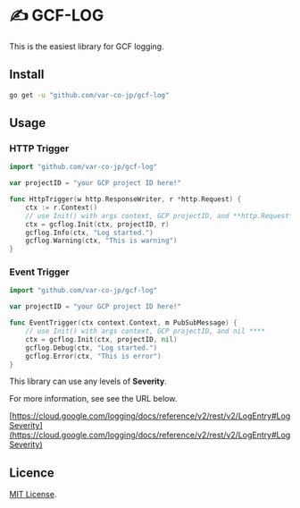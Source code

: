 # ✍️ GCF-LOG


This is the easiest library for GCF logging.

## Install


```bash
go get -u "github.com/var-co-jp/gcf-log"
```

## Usage

### HTTP Trigger

```go
import "github.com/var-co-jp/gcf-log"

var projectID = "your GCP project ID here!"

func HttpTrigger(w http.ResponseWriter, r *http.Request) {
	ctx := r.Context()
	// use Init() with args context, GCP projectID, and **http.Request** 
	ctx = gcflog.Init(ctx, projectID, r)
	gcflog.Info(ctx, "Log started.")
	gcflog.Warning(ctx, "This is warning")
}
```

### **Event Trigger**

```go
import "github.com/var-co-jp/gcf-log"

var projectID = "your GCP project ID here!"

func EventTrigger(ctx context.Context, m PubSubMessage) {
	// use Init() with args context, GCP projectID, and nil ****
	ctx = gcflog.Init(ctx, projectID, nil)
	gcflog.Debug(ctx, "Log started.")
	gcflog.Error(ctx, "This is error")
}
```

This library can use any levels of **Severity**.

For more information, see see the URL below.

[https://cloud.google.com/logging/docs/reference/v2/rest/v2/LogEntry#LogSeverity](https://cloud.google.com/logging/docs/reference/v2/rest/v2/LogEntry#LogSeverity)

## Licence

[MIT License](LICENSE).
